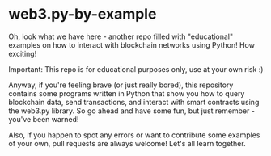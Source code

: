 # web3.py-by-example

Oh, look what we have here - another repo filled with "educational" examples on how to interact with blockchain networks using Python! How exciting!

Important: This repo is for educational purposes only, use at your own risk :)

Anyway, if you're feeling brave (or just really bored), this repository contains some programs written in Python that show you how to query blockchain data, send transactions, and interact with smart contracts using the web3.py library. So go ahead and have some fun, but just remember - you've been warned!

Also, if you happen to spot any errors or want to contribute some examples of your own, pull requests are always welcome! Let's all learn together.
